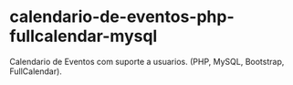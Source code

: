 # calendario-de-eventos-php-fullcalendar-mysql
Calendario de Eventos com suporte a usuarios. (PHP, MySQL, Bootstrap, FullCalendar).
